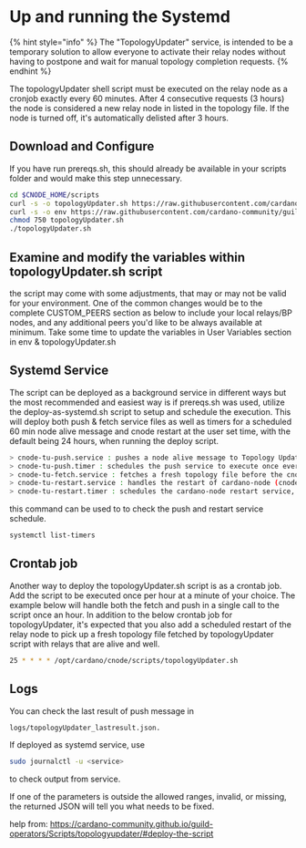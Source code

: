 # Up and running the Systemd
{% hint style="info" %} 
The "TopologyUpdater" service, is intended to be a temporary solution to allow everyone to activate their relay nodes without having to postpone and wait for manual topology completion requests.
{% endhint %}

The topologyUpdater shell script must be executed on the relay node as a cronjob exactly every 60 minutes. After 4 consecutive requests (3 hours) the node is considered a new relay node in listed in the topology file. If the node is turned off, it's automatically delisted after 3 hours.

## Download and Configure

If you have run prereqs.sh, this should already be available in your scripts folder and would make this step unnecessary.
```bash
cd $CNODE_HOME/scripts
curl -s -o topologyUpdater.sh https://raw.githubusercontent.com/cardano-community/guild-operators/master/scripts/cnode-helper-scripts/topologyUpdater.sh
curl -s -o env https://raw.githubusercontent.com/cardano-community/guild-operators/master/scripts/cnode-helper-scripts/env
chmod 750 topologyUpdater.sh
./topologyUpdater.sh
```

## Examine and modify the variables within topologyUpdater.sh script

the script may come with some adjustments, that may or may not be valid for your environment. One of the common changes would be to the complete CUSTOM_PEERS section as below to include your local relays/BP nodes, and any additional peers you'd like to be always available at minimum. Take some time to update the variables in User Variables section in env & topologyUpdater.sh

## Systemd Service

The script can be deployed as a background service in different ways but the most recommended and easiest way is if prereqs.sh was used, utilize the deploy-as-systemd.sh script to setup and schedule the execution. This will deploy both push & fetch service files as well as timers for a scheduled 60 min node alive message and cnode restart at the user set time, with the default being 24 hours, when running the deploy script.
```bash
> cnode-tu-push.service : pushes a node alive message to Topology Updater API
> cnode-tu-push.timer : schedules the push service to execute once every hour
> cnode-tu-fetch.service : fetches a fresh topology file before the cnode.service file is started/restarted
> cnode-tu-restart.service : handles the restart of cardano-node (cnode.sh)
> cnode-tu-restart.timer : schedules the cardano-node restart service, default every 24h
```
this command can be used to to check the push and restart service schedule.
```bash
systemctl list-timers 
```
## Crontab job

Another way to deploy the topologyUpdater.sh script is as a crontab job. Add the script to be executed once per hour at a minute of your choice. The example below will handle both the fetch and push in a single call to the script once an hour. In addition to the below crontab job for topologyUpdater, it's expected that you also add a scheduled restart of the relay node to pick up a fresh topology file fetched by topologyUpdater script with relays that are alive and well.

```bash
25 * * * * /opt/cardano/cnode/scripts/topologyUpdater.sh
```
## Logs
You can check the last result of push message in 
```bash
logs/topologyUpdater_lastresult.json.
```
If deployed as systemd service, use 
```bash
sudo journalctl -u <service>
```
to check output from service.

If one of the parameters is outside the allowed ranges, invalid, or missing, the returned JSON will tell you what needs to be fixed.

help from: https://cardano-community.github.io/guild-operators/Scripts/topologyupdater/#deploy-the-script
